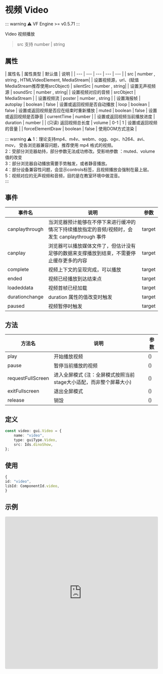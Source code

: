 # 视频 Video

::: warning ⚠️
VF Engine >= v0.5.71
:::

Video 视频播放

> src 支持 number | string

## 属性

| 属性名 | 属性类型 | 默认值 | 说明 |
| --- | --- | --- | --- | --- |
| src | number , string , HTMLVideoElement, MediaStream|  | 设置视频源，url、(赋值MediaStream推荐使用srcObject)
| silentSrc | number , string|  | 设置无声视频源
| soundSrc | number , string|  | 设置视频对应的音频
| srcObject | MediaStream |  | 设置视频流
| poster | number , string |  | 设置海报帧
| autoplay | boolean | false | 设置或返回视频是否自动播放
| loop | boolean | false | 设置或返回视频是否应在结束时重新播放
| muted | boolean | false | 设置或返回视频是否静音
| currentTime | number |  | 设置或返回视频当前播放进度
| duration | number |  | (只读) 返回视频总长度
| volume | 0-1 | 1 | 设置或返回视频的音量 |
| forceElementDraw | boolean | false | 使用DOM方式渲染 |


::: warning ⚠️ 
1：理论支持mp4、m4v、webm、ogg、ogv、h264、avi、mov， 受各浏览器兼容问题，推荐使用 mp4 格式的视频。<br>
2：受部分浏览器劫持，部分参数无法成功修改。受影响参数 ：muted、volume值的改变<br>
3：部分浏览器自动播放需要手势触发，或者静音播放。<br>
4：部分设备兼容性问题，会显示controls标签，且视频播放会强制在最上层。<br>
5：视频对应的无声视频和音频，目的是在教室环境中做混音。<br>
:::


## 事件

| 事件名  | 说明 | 参数 |
| --- | --- | --- |
| canplaythrough | 当浏览器预计能够在不停下来进行缓冲的情况下持续播放指定的音频/视频时，会发生 canplaythrough 事件 | target |
| canplay | 浏览器可以播放媒体文件了，但估计没有足够的数据来支撑播放到结束，不需要停止缓存更多的内容 | target |
| complete | 视频上下文的呈现完成，可以播放 | target |
| ended | 视频已经播放到达结束点 | target |
| loadeddata | 视频首帧已经加载 | target |
| durationchange | duration 属性的值改变时触发 | target |
| paused | 视频暂停时触发 | target |


## 方法

| 方法名  | 说明 | 参数 |
| --- | --- | --- | 
| play | 开始播放视频 | () |
| pause | 暂停当前播放的视频 | () |
| requestFullScreen | 进入全屏模式  (注：全屏模式按照当前stage大小适配，而非整个屏幕大小) | () |
| exitFullscreen | 退出全屏模式 | () |
| release | 销毁 | () |

## 定义
``` typescript
const video: gui.Video = {
    name: "video",
    type: guiType.Video,
    src: Ids.dinoShow,
};
```
 
## 使用
``` typescript
{
id: "video",
libId: ComponentId.video,
}
```

## 示例

<iframe
     src="https://codesandbox.io/embed/videoexample-id55d?fontsize=14&hidenavigation=1&module=%2Fsrc%2Fcomponents.ts&theme=dark"
     style="width:100%; height:500px; border:0; border-radius: 4px; overflow:hidden;"
     title="videoExample"
     allow="accelerometer; ambient-light-sensor; camera; encrypted-media; geolocation; gyroscope; hid; microphone; midi; payment; usb; vr; xr-spatial-tracking"
     sandbox="allow-autoplay allow-forms allow-modals allow-popups allow-presentation allow-same-origin allow-scripts"
   ></iframe>